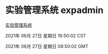 # 实验管理系统 expadmin
[实验管理系统](http://59.174.26.185:56808/expadmin-782313d2-e1b1-4ea7-932e-3a55e6a1a4d0/)

2021年 06月 27日 星期日 16:50:02 CST

2021年 06月 27日 星期日 08:50:02 GMT
